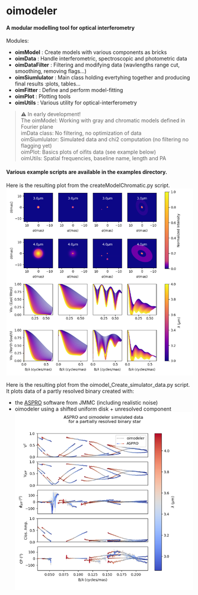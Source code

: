 # oimodeler

#### A modular modelling tool for optical interferometry

Modules:
* **oimModel** : Create models with various components as bricks 
* **oimData** :  Handle interferometric, spectroscopic and photometric data
* **oimDataFilter** : Filtering and modifying data (wavlengths range cut, smoothing, removing flags...)  
* **oimSiumlulator** : Main class holding evertyhing together and producing final results :plots, tables...
* **oimFitter** : Define and perform model-fitting   
* **oimPlot** : Plotting tools
* **oimUtils** : Various utility for optical-interferometry


>:warning: In early development!  
>The oimModel: Working with gray and chromatic models defined in Fourier plane   
>imData class: No filtering, no optimization of data      
>oimSiumlulator: Simulated data and chi2 computation (no filtering no flagging yet)    
>oimPlot: Basics plots of oifits data (see example below)    
>oimUtils: Spatial frequencies, baseline name, length and PA    



#### Various example scripts are available in the examples directory. 

Here is the resulting plot from the createModelChromatic.py script.
![boo](./images/createModelChromatic.png)
 
Here is the resulting plot from the oimodel_Create_simulator_data.py script.    
It plots data of a partly resolved binary created with:
- the [ASPRO](https://www.jmmc.fr/english/tools/proposal-preparation/aspro/) software from JMMC (including realistic noise)
- oimodeler using a shifted uniform disk + unresolved component
![boo](./images/oimodel_Create_simulator_data.png)


